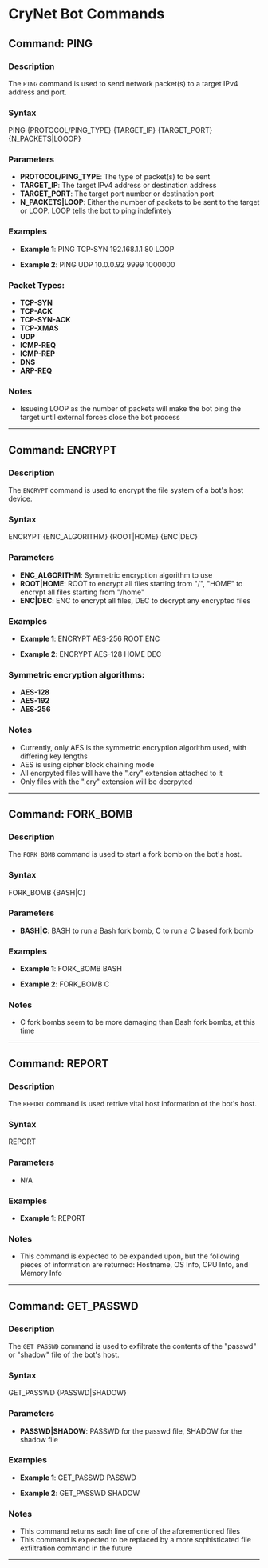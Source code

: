 # CryNet Bot Commands

## Command: PING

### Description
The `PING` command is used to send network packet(s) to a target IPv4 address and port.

### Syntax

PING {PROTOCOL/PING_TYPE} {TARGET_IP} {TARGET_PORT} {N_PACKETS|LOOOP}

### Parameters
- **PROTOCOL/PING_TYPE**: The type of packet(s) to be sent
- **TARGET_IP**: The target IPv4 address or destination address
- **TARGET_PORT**: The target port number or destination port
- **N_PACKETS|LOOP**: Either the number of packets to be sent to the target or LOOP. LOOP tells the bot to ping indefintely 

### Examples
- **Example 1**:
    PING TCP-SYN 192.168.1.1 80 LOOP

- **Example 2**: 
    PING UDP 10.0.0.92 9999 1000000

### Packet Types:
- **TCP-SYN**
- **TCP-ACK**
- **TCP-SYN-ACK**
- **TCP-XMAS**
- **UDP**
- **ICMP-REQ**
- **ICMP-REP**
- **DNS**
- **ARP-REQ**

### Notes
* Issueing LOOP as the number of packets will make the bot ping the target until external forces close the bot process

---

## Command: ENCRYPT

### Description
The `ENCRYPT` command is used to encrypt the file system of a bot's host device.

### Syntax

ENCRYPT {ENC_ALGORITHM} {ROOT|HOME} {ENC|DEC}

### Parameters
- **ENC_ALGORITHM**: Symmetric encryption algorithm to use
- **ROOT|HOME**: ROOT to encrypt all files starting from "/", "HOME" to encrypt all files starting from "/home"
- **ENC|DEC**: ENC to encrypt all files, DEC to decrypt any encrypted files

### Examples
- **Example 1**:
    ENCRYPT AES-256 ROOT ENC

- **Example 2**: 
    ENCRYPT AES-128 HOME DEC

### Symmetric encryption algorithms:
- **AES-128**
- **AES-192**
- **AES-256**

### Notes
* Currently, only AES is the symmetric encryption algorithm used, with differing key lengths
* AES is using cipher block chaining mode 
* All encrpyted files will have the ".cry" extension attached to it 
* Only files with the ".cry" extension will be decrpyted 

---

## Command: FORK_BOMB

### Description
The `FORK_BOMB` command is used to start a fork bomb on the bot's host.

### Syntax

FORK_BOMB {BASH|C}

### Parameters
- **BASH|C**: BASH to run a Bash fork bomb, C to run a C based fork bomb

### Examples
- **Example 1**:
    FORK_BOMB BASH

- **Example 2**: 
    FORK_BOMB C

### Notes
* C fork bombs seem to be more damaging than Bash fork bombs, at this time

---

## Command: REPORT

### Description
The `REPORT` command is used retrive vital host information of the bot's host.

### Syntax

REPORT

### Parameters
- N/A

### Examples
- **Example 1**:
    REPORT

### Notes
* This command is expected to be expanded upon, but the following pieces of information are returned: Hostname, OS Info, CPU Info, and Memory Info

---

## Command: GET_PASSWD

### Description
The `GET_PASSWD` command is used to exfiltrate the contents of the "passwd" or "shadow" file of the bot's host.

### Syntax

GET_PASSWD {PASSWD|SHADOW}

### Parameters
- **PASSWD|SHADOW**: PASSWD for the passwd file, SHADOW for the shadow file

### Examples
- **Example 1**:
    GET_PASSWD PASSWD

- **Example 2**:
    GET_PASSWD SHADOW

### Notes
* This command returns each line of one of the aforementioned files
* This command is expected to be replaced by a more sophisticated file exfiltration command in the future

---

